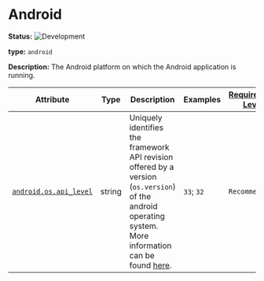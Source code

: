 <!-- NOTE: THIS FILE IS AUTOGENERATED. DO NOT EDIT BY HAND. -->
<!-- see templates/registry/markdown/entity_entry.md.j2 -->



# Android

**Status:** ![Development](https://img.shields.io/badge/-development-blue)

**type:** `android`

**Description:** The Android platform on which the Android application is running.



| Attribute  | Type | Description  | Examples  | [Requirement Level](https://opentelemetry.io/docs/specs/semconv/general/attribute-requirement-level/) | Stability |
|---|---|---|---|---|---|
| [`android.os.api_level`](../attributes-registry/android.md) | string | Uniquely identifies the framework API revision offered by a version (`os.version`) of the android operating system. More information can be found [here](https://developer.android.com/guide/topics/manifest/uses-sdk-element#ApiLevels). | `33`; `32` | `Recommended` | ![Development](https://img.shields.io/badge/-development-blue) |



